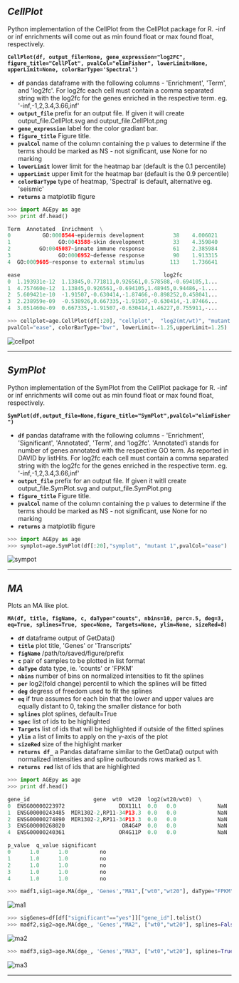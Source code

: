 ## ___CellPlot___

Python implementation of the CellPlot from the CellPlot package for R.
-inf or inf enrichments will come out as min found float or max found float, respectively.

**`CellPlot(df, output_file=None, gene_expression="log2FC", figure_title="CellPlot", pvalCol="elimFisher", lowerLimit=None, upperLimit=None, colorBarType='Spectral')`**

* **`df`** pandas dataframe with the following columns - 'Enrichment', 'Term', and 'log2fc'.
           For log2fc each cell must contain a comma separated string with the log2fc for the genes enriched in the respective term.
           eg. '-inf,-1,2,3.4,3.66,inf'
* **`output_file`** prefix for an output file. If given it will create output_file.CellPlot.svg and output_file.CellPlot.png
* **`gene_expression`** label for the color gradiant bar.
* **`figure_title`** Figure title.
* **`pvalCol`** name of the column containing the p values to determine if the terms should be marked as NS - not significant, use None for no marking
* **`lowerLimit`** lower limit for the heatmap bar (default is the 0.1 percentile)
* **`upperLimit`** upper limit for the heatmap bar (default is the 0.9 percentile)
* **`colorBarType`** type of heatmap, 'Spectral' is default, alternative eg. 'seismic'
* **`returns`** a matplotlib figure

```python
>>> import AGEpy as age
>>> print df.head()

Term  Annotated  Enrichment  \
0          GO:0008544~epidermis development         38    4.006021   
1               GO:0043588~skin development         33    4.359840   
2         GO:0045087~innate immune response         61    2.385984   
3               GO:0006952~defense response         90    1.913315   
4  GO:0009605~response to external stimulus        113    1.736641   

ease                                             log2fc  
0  1.193931e-12  1.13845,0.771811,0.926561,0.578588,-0.694105,1...  
1  4.757460e-12  1.13845,0.926561,-0.694105,1.48945,0.94486,-1....  
2  5.609421e-10  -1.91507,-0.630414,-1.87466,-0.898252,0.458041...  
3  2.238959e-09  -0.538926,0.667335,-1.91507,-0.630414,-1.87466...  
4  3.051460e-09  0.667335,-1.91507,-0.630414,1.46227,0.755911,-...  

>>> cellplot=age.CellPlot(df[:20], "cellplot",  "log2(mt/wt)", "mutant 1", \
pvalCol="ease", colorBarType="bwr", lowerLimit=-1.25,upperLimit=1.25)
```
![cellpot](cellplot.CellPlot.png)
___

## ___SymPlot___

Python implementation of the SymPlot from the CellPlot package for R.
-inf or inf enrichments will come out as min found float or max found float, respectively.

**`SymPlot(df,output_file=None,figure_title="SymPlot",pvalCol="elimFisher")`**

* **`df`** pandas dataframe with the following columns - 'Enrichment', 'Significant', 'Annotated', 'Term', and 'log2fc'. 'Annotated'i stands for number of genes annotated with the respective GO term. As reported in DAVID by listHits. For log2fc each cell must contain a comma separated string with the log2fc for the genes enriched in the respective term. eg. '-inf,-1,2,3.4,3.66,inf'
* **`output_file`** prefix for an output file. If given it witll create output_file.SymPlot.svg and output_file.SymPlot.png
* **`figure_title`** Figure title.
* **`pvalCol`** name of the column containing the p values to determine if the terms should be marked as NS - not significant, use None for no marking
* **`returns`** a matplotlib figure

```python
>>> import AGEpy as age
>>> symplot=age.SymPlot(df[:20],"symplot", "mutant 1",pvalCol="ease")
```
![sympot](symplot.SymPlot.png)
___
## ___MA___

Plots an MA like plot.

**`MA(df, title, figName, c, daType="counts", nbins=10, perc=.5, deg=3, eq=True, splines=True, spec=None, Targets=None, ylim=None, sizeRed=8)`**

* **`df`** dataframe output of GetData()
* **`title`** plot title, 'Genes' or 'Transcripts'
* **`figName`** /path/to/saved/figure/prefix
* **`c`** pair of samples to be plotted in list format
* **`daType`** data type, ie. 'counts' or 'FPKM'
* **`nbins`** number of bins on normalized intensities to fit the splines
* **`per`** log2(fold change) percentil to which the splines will be fitted
* **`deg`** degress of freedom used to fit the splines
* **`eq`** if true assumes for each bin that the lower and upper values are equally distant to 0, taking the smaller distance for both
* **`splines`** plot splines, default=True
* **`spec`** list of ids to be highlighted
* **`Targets`** list of ids that will be highlighted if outside of the fitted splines
* **`ylim`** a list of limits to apply on the y-axis of the plot
* **`sizeRed`** size of the highlight marker
* **`returns df_`** a Pandas dataframe similar to the GetData() output with normalized intensities and spline outbounds rows marked as 1.
* **`returns red`** list of ids that are highlighted

```python
>>> import AGEpy as age
>>> print df.head()

gene_id                    gene  wt0  wt20  log2(wt20/wt0)  \
0  ENSG00000223972                 DDX11L1  0.0   0.0             NaN   
1  ENSG00000243485  MIR1302-2,RP11-34P13.3  0.0   0.0             NaN   
2  ENSG00000274890  MIR1302-2,RP11-34P13.3  0.0   0.0             NaN   
3  ENSG00000268020                  OR4G4P  0.0   0.0             NaN   
4  ENSG00000240361                 OR4G11P  0.0   0.0             NaN   

p_value  q_value significant  
0      1.0      1.0          no  
1      1.0      1.0          no  
2      1.0      1.0          no  
3      1.0      1.0          no  
4      1.0      1.0          no  

>>> madf1,sig1=age.MA(dge_, 'Genes',"MA1",["wt0","wt20"], daType="FPKM")
```
![ma1](MA1.png)
```python
>>> sigGenes=df[df["significant"=="yes"]]["gene_id"].tolist()
>>> madf2,sig2=age.MA(dge_, 'Genes',"MA2", ["wt0","wt20"], splines=False, daType="FPKM",spec=sigGenes)
```
![ma2](MA2.png)
```python
>>> madf3,sig3=age.MA(dge_, 'Genes',"MA3", ["wt0","wt20"], splines=True, daType="FPKM",Targets=sigGenes)
```
![ma3](MA3.png)
___
